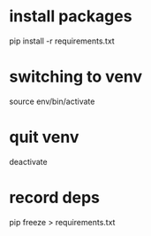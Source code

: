 # install packages
pip install -r requirements.txt

# switching to venv

source env/bin/activate

# quit venv

deactivate

# record deps

pip freeze > requirements.txt